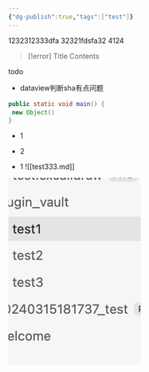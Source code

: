 ```yaml
---
{"dg-publish":true,"tags":["test"]}
---
```


1232312333dfa
32321fdsfa32
4124

> [!error] Title
> Contents

todo
- dataview判断sha有点问题

```java title="123"
public static void main() {
 new Object()
}
```




- 1


- 2



- 1
![[test333.md]]

![img1xxfdw.png](img/user/img1xxfdw.png)